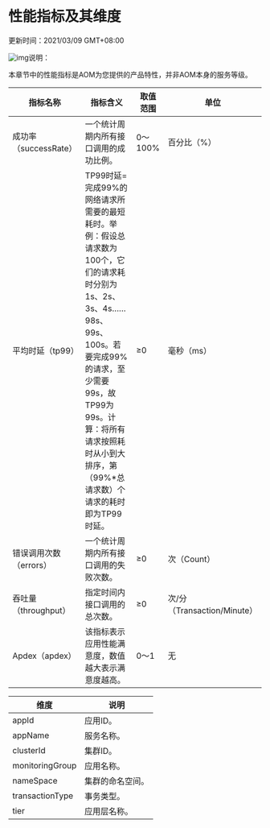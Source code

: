 # 性能指标及其维度

更新时间：2021/03/09 GMT+08:00

![img](https://res-img3.huaweicloud.com/content/dam/cloudbu-site/archive/china/zh-cn/support/resource/framework/v3/images/support-doc-new-note.svg)说明：

本章节中的性能指标是AOM为您提供的产品特性，并非AOM本身的服务等级。

| 指标名称               | 指标含义                                                     | 取值范围 | 单位                        |
| ---------------------- | ------------------------------------------------------------ | -------- | --------------------------- |
| 成功率（successRate）  | 一个统计周期内所有接口调用的成功比例。                       | 0～100%  | 百分比（%）                 |
| 平均时延（tp99）       | TP99时延=完成99%的网络请求所需要的最短耗时。举例：假设总请求数为100个，它们的请求耗时分别为1s、2s、3s、4s……98s、99s、100s。若要完成99%的请求，至少需要99s，故TP99为99s。计算：将所有请求按照耗时从小到大排序，第（99%*总请求数）个请求的耗时即为TP99时延。 | ≥0       | 毫秒（ms）                  |
| 错误调用次数（errors） | 一个统计周期内所有接口调用的失败次数。                       | ≥0       | 次（Count）                 |
| 吞吐量（throughput）   | 指定时间内接口调用的总次数。                                 | ≥0       | 次/分（Transaction/Minute） |
| Apdex（apdex）         | 该指标表示应用性能满意度，数值越大表示满意度越高。           | 0～1     | 无                          |

| 维度            | 说明             |
| --------------- | ---------------- |
| appId           | 应用ID。         |
| appName         | 服务名称。       |
| clusterId       | 集群ID。         |
| monitoringGroup | 应用名称。       |
| nameSpace       | 集群的命名空间。 |
| transactionType | 事务类型。       |
| tier            | 应用层名称。     |